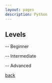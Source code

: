 ```yaml
---
layout: pages
description: Python
---
```


## Levels

-- Beginner

-- Intermediate

-- Advanced

[back](../coding.html)

